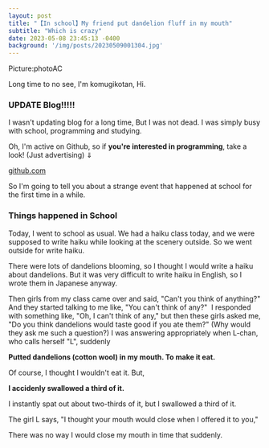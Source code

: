```yaml
---
layout: post
title: "【In school】My friend put dandelion fluff in my mouth"
subtitle: "Which is crazy"
date: 2023-05-08 23:45:13 -0400
background: '/img/posts/20230509001304.jpg'
---
```


Picture:photoAC

Long time to no see, I'm komugikotan, Hi.

### UPDATE Blog!!!!!

I wasn't updating blog for a long time, But I was not dead. I was simply busy with school, programming and studying.

Oh, I'm active on Github, so if **you're interested in programming**, take a look! (Just advertising) ⇓

[github.com](https://github.com/komugikotan)

So I'm going to tell you about a strange event that happened at school for the first time in a while.  

### Things happened in School

Today, I went to school as usual. We had a haiku class today, and we were supposed to write haiku while looking at the scenery outside. So we went outside for write haiku.

There were lots of dandelions blooming, so I thought I would write a haiku about dandelions. But it was very difficult to write haiku in English, so I wrote them in Japanese anyway.

Then girls from my class came over and said, "Can't you think of anything?" And they started talking to me like, "You can't think of any?"  I responded with something like, "Oh, I can't think of any," but then these girls asked me, "Do you think dandelions would taste good if you ate them?" (Why would they ask me such a question?) I was answering appropriately when L-chan, who calls herself "L", suddenly

**Putted dandelions (cotton wool) in my mouth. To make it eat.**

Of course, I thought I wouldn't eat it. But,

**I accidenly swallowed a third of it.**

I instantly spat out about two-thirds of it, but I swallowed a third of it.

The girl L says, "I thought your mouth would close when I offered it to you,"

There was no way I would close my mouth in time that suddenly.